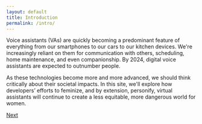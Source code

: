 ```yaml
---
layout: default
title: Introduction
permalink: /intro/
---
```

Voice assistants (VAs) are quickly becoming a predominant feature of everything from our smartphones to our cars to our kitchen devices. We're increasingly reliant on them for communication with others, scheduling, home maintenance, and even companionship. By 2024, digital voice assistants are expected to outnumber people.

As these technologies become more and more advanced, we should think critically about their societal impacts. In this site, we'll explore how developers’ efforts to feminize, and by extension, personify, virtual assistants will continue to create a less equitable, more dangerous world for women.


<a class="github-button" href="https://nishamcnealis.github.io/ai-and-gender/background/" data-icon="octicon-star" data-size="large" data-show-count="true" aria-label="Next: Background">Next</a>